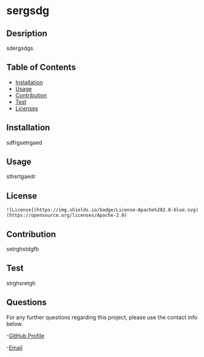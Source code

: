 # sergsdg
  
  ## Desription
  
  sdergsdgs 


  ## Table of Contents
  
  - [Installation](#installation)
  - [Usage](#usage)
  - [Contribution](#contribution)
  - [Test](#test)
  - [Licenses](#license)


  ## Installation

  sdfrgsetrgaed


  ## Usage

  sthsrtgaedr


  ## License
    ![License](https://img.shields.io/badge/License-Apache%202.0-blue.svg)(https://opensource.org/licenses/Apache-2.0)


  ## Contribution

  setrghstdgfb


  ## Test

  strghsretgh


  ## Questions

  For any further questions regarding this project, please use the contact info below.

  -[GitHub Profile](https://github.com/tghsrdtg)
  
  -[Email](mailto:sergsgs)

